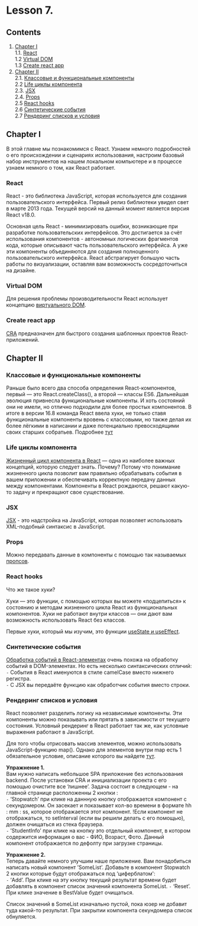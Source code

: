 #  Lesson 7.

## Contents

1. [Chapter I](#chapter-i) \
   1.1. [React](#react) \
   1.2 [Virtual DOM](#virtual-dom) \
   1.3 [Create react app](#create-react-app) 
2. [Chapter II](#chapter-ii) \
   2.1. [Классовые и функциональные компоненты](#классовые-и-функциональные-компоненты) \
   2.2  [Life циклы компонента](#life-циклы-компонента) \
   2.3. [JSX](#jsx) \
   2.4. [Props](#props) \
   2.5  [React hooks](#react-hooks) \
   2.6 [Синтетические события](#синтетические-события) \
   2.7  [Рендеринг списков и условия](#рендеринг-списков-и-условия) 
## Chapter I

В этой главне мы познакомимся с React. Узнаем немного подробностей о его происхождении и сценариях использования, настроим базовый набор инструментов на нашем локальном компьютере и в процессе узнаем немного о том, как React работает.
  
### React

React - это библиотека JavaScript, которая используется для создания пользовательского интерфейса. Первый релиз библиотеки увидел свет в марте 2013 года. Текущей версий на данный момент является версия React v18.0.

Основная цель React - минимизировать ошибки, возникающие при разработке пользовательских интерфейсов. Это достигается за счёт использования компонентов - автономных логических фрагментов кода, которые описывают часть пользовательского интерфейса. А уже эти компоненты объединяются для создания полноценного пользовательского интерфейса. React абстрагирует большую часть работы по визуализации, оставляя вам возможность сосредоточиться на дизайне.

### Virtual DOM

Для решения проблемы производительности React использует концепцию [виртуального DOM](./materials/VirtualDom.md).
### Create react app

[CRA](./materials/CRA.md) предназначен для быстрого создания шаблонных проектов React-приложений.
## Chapter II

### Классовые и функциональные компоненты

Раньше было всего два способа определения React-компонентов, первый — это React.createClass(), а второй — классы ES6.
Дальнейшая эволюция привнесла функциональные компоненты. И хоть состояний они не имели, но отлично подходили для более простых компонентов.
В итоге в версии 16.8 команда React ввела хуки, не только ставя функциональные компоненты вровень с классовыми, но также делая их более лёгкими в написании и даже потенциально превосходящими своих старших собратьев.
Подробнее [тут](./materials/Class_func_components.md)

### Life циклы компонента

[Жизненный цикл компонента в React](./materials/Life_cycles.md) — одна из наиболее важных концепций, которую следует знать. Почему? Потому что понимание жизненного цикла позволит вам правильно обрабатывать события в вашем приложении и обеспечивать корректную передачу данных между компонентами. Компоненты в React рождаются, решают какую-то задачу и прекращают свое существование.

### JSX

[JSX](./materials/JSX.md) - это надстройка на JavaScript, которая позволяет использовать XML-подобный синтаксис в JavaScript.

### Props

Можно передавать данные в компоненты с помощью так называемых [пропсов](./materials//Props.md).

### React hooks

Что же такое хуки?

Хуки — это функции, с помощью которых вы можете «подцепиться» к состоянию и методам жизненного цикла React из функциональных компонентов. Хуки не работают внутри классов — они дают вам возможность использовать React без классов.

Первыe хуки, который мы изучим, это функции [useState и useEffect](./materials/React_hooks.md).

### Синтетические события

[Обработка событий в React-элементах](./materials/Synthetic_events.md) очень похожа на обработку событий в DOM-элементах. Но есть несколько синтаксических отличий: \
`-` События в React именуются в стиле camelCase вместо нижнего регистра. \
`-` С JSX вы передаёте функцию как обработчик события вместо строки.

### Рендеринг списков и условия

React позволяет разделить логику на независимые компоненты. Эти компоненты можно показывать или прятать в зависимости от текущего состояния.
Условный рендеринг в React работает так же, как условные выражения работают в JavaScript.

Для того чтобы отрисовать массив элементов, можно использовать JavaScript-функцию map(). Однако для элементов внутри map есть 1 обязательное условие, описание которого вы найдете [тут](./materials/React_key.md).

**Упражнение 1.** \
Вам нужно написать небольшое SPA приложение без использования backend. После установки CRA и инициализации проекта с его помощью очистите все ‘лишнее’. Задача состоит в следующем - на главной странице расположенны 2 кнопки : \
 `-`  ‘Stopwatch’ при клике на даннную кнопку отображается компонент с секундомером. Он засекает и показывает кол-во времени в формате hh : mm : ss, которое отображается этот компонент. !Если компонент не отображаться, то setInterval (если вы решили делать с его помощью), должен очищаться из стека браузера. \
 `-`  ’StudentInfo’ при клике на кнопку это отдельный компонент, в котором содержится информация о вас - ФИО, Возраст, Фото. Данный компонент отображается по дефолту при загрузке страницы.
  
  **Упражнение 2.** \
  Теперь давайте немного улучшим наше приложение. Вам понадобиться написать новый компонент ’SomeList’. Добавьте в компонент Stopwatch 2 кнопки которые будут отображаться под ‘циферблатом': \
 `-` ‘Add’.  При клике на эту кнопку текущий результат времени будет добавлять в компонент список значений компонента SomeList.
 `-` ‘Reset’. При клике значение в BestValue будет очищаться.

Список значений в SomeList изначально пустой, пока юзер не добавит туда какой-то результат. При закрытии компонента секундомера список обнуляется.
